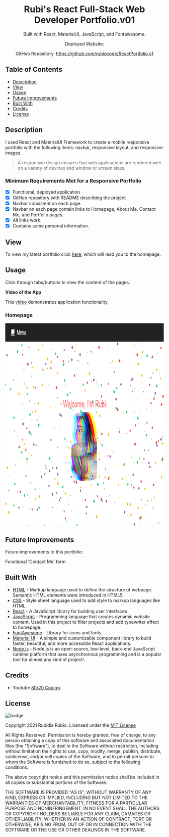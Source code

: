 <div align="center">

# Rubi's React Full-Stack Web Developer Portfolio.v01
 
Built with React, MaterialUI, JavaScript, and Fontawesome.

Deployed Website: 

GitHub Repository: https://github.com/rubiocode/ReactPortfolio.v1


</div>

## Table of Contents 

* [Description](#description)
* [View](#view)
* [Usage](#usage)
* [Future Improvements](#future-improvements)
* [Built With](#built-with)
* [Credits](#credits)
* [License](#license)


## Description 

I used React and MaterialUI Framework to create a mobile responsive portfolio with the following items: navbar, responsive layout, and responsive images. 

> A responsive design ensures that web applications are rendered well on a variety of devices and window or screen sizes.

### Minimum Requirements Met for a Responsive Portfolio
- [x] Functional, deployed application
- [x] GitHub repository with README describing the project
- [x] Navbar consistent on each page.
- [x] Navbar on each page contain links to Homepage, About Me, Contact Me, and Portfolio pages.
- [x] All links work.
- [x] Contains some personal information.

<a name="view"></a>
## View

To view my latest portfolio click [here](), which will lead you to the homepage.


<a name="usage"></a>
## Usage 
Click through tabs/buttons to view the content of the pages.

**Video of the App**

This [video](https://drive.google.com/file/d/1mjMljRYjpL7q82vkzJYVWwkzb0Q7jCIT/view) demonstrates application functionality.

### Homepage

<img src="src/img/homepage.png" alt="Landing Page" style="height: 40rem ; width:40 rem;"/>



## Future Improvements

Future improvements to this portfolio:

Functional 'Contact Me' form


## Built With

* [HTML](https://html.spec.whatwg.org/) - Markup language used to define the structure of webpage. Semantic HTML elements were introduced in HTML5. 
* [CSS](https://www.w3.org/Style/CSS/) - Style sheet language used to add style to markup languages like HTML. 
* [React](https://reactjs.org/) - A JavaScript library for building user interfaces
* [JavaScript](https://developer.mozilla.org/en-US/docs/Web/JavaScript) - Programming language that creates dynamic website content. Used in this project to filter projects and add typewriter effect to homepage.
* [FontAwesome](https://fontawesome.com/) - Library for icons and fonts.
* [Material UI](https://next.material-ui.com/) - A simple and customizable component library to build faster, beautiful, and more accessible React applications. 
* [Node.js](https://nodejs.dev/learn/) - Node.js is an open-source, low-level, back-end JavaScript runtime platform that uses asynchronous programming and is a popular tool for almost any kind of project!.

## Credits

*  Youtube [80/20 Coding](https://www.youtube.com/channel/UCobZg0ym72ZZPqOQNB_qJnw). 

## License

![badge](https://img.shields.io/badge/License-mit-blue)

Copyright 2021 Rubidia Rubio. Licensed under the [MIT License](https://opensource.org/licenses/MIT)

All Rights Reserved. Permission is hereby granted, free of charge, to any person obtaining a copy of this software and associated documentation files (the "Software"), to deal in the Software without restriction, including without limitation the rights to use, copy, modify, merge, publish, distribute, sublicense, and/or sell copies of the Software, and to permit persons to whom the Software is furnished to do so, subject to the following conditions:

The above copyright notice and this permission notice shall be included in all copies or substantial portions of the
Software.

THE SOFTWARE IS PROVIDED "AS IS", WITHOUT WARRANTY OF ANY KIND, EXPRESS OR IMPLIED, INCLUDING BUT NOT LIMITED TO THE
WARRANTIES OF MERCHANTABILITY, FITNESS FOR A PARTICULAR PURPOSE AND NONINFRINGEMENT. IN NO EVENT SHALL THE AUTHORS OR
COPYRIGHT HOLDERS BE LIABLE FOR ANY CLAIM, DAMAGES OR OTHER LIABILITY, WHETHER IN AN ACTION OF CONTRACT, TORT OR
OTHERWISE, ARISING FROM, OUT OF OR IN CONNECTION WITH THE SOFTWARE OR THE USE OR OTHER DEALINGS IN THE SOFTWARE.